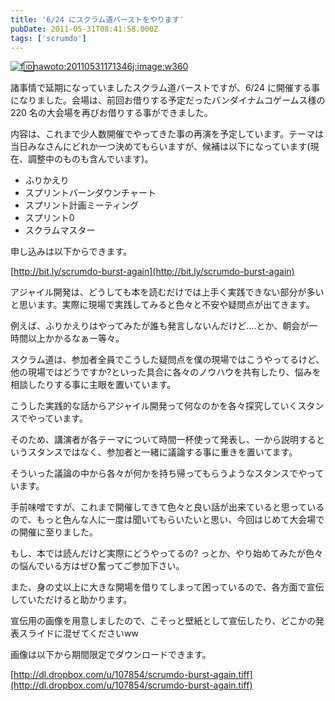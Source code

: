 ```yaml
---
title: '6/24 にスクラム道バーストをやります'
pubDate: 2011-05-31T08:41:58.000Z
tags: ['scrumdo']
---
```


[![f:id:nawoto:20110531171346j:image:w360](https://cdn-ak.f.st-hatena.com/images/fotolife/n/nawoto/20110531/20110531171346.jpg)](http://f.hatena.ne.jp/nawoto/20110531171346)

諸事情で延期になっていましたスクラム道バーストですが、6/24 に開催する事になりました。会場は、前回お借りする予定だったバンダイナムコゲームス様の 220 名の大会場を再びお借りする事ができました。

内容は、これまで少人数開催でやってきた事の再演を予定しています。テーマは当日みなさんにどれか一つ決めてもらいますが、候補は以下になっています(現在、調整中のものも含んでいます)。

- ふりかえり
- スプリントバーンダウンチャート
- スプリント計画ミーティング
- スプリント0
- スクラムマスター

申し込みは以下からできます。

[http://bit.ly/scrumdo-burst-again](http://bit.ly/scrumdo-burst-again)

アジャイル開発は、どうしても本を読むだけでは上手く実践できない部分が多いと思います。実際に現場で実践してみると色々と不安や疑問点が出てきます。

例えば、ふりかえりはやってみたが誰も発言しないんだけど....とか、朝会が一時間以上かかるなぁー等々。

スクラム道は、参加者全員でこうした疑問点を僕の現場ではこうやってるけど、他の現場ではどうですか?といった具合に各々のノウハウを共有したり、悩みを相談したりする事に主眼を置いています。

こうした実践的な話からアジャイル開発って何なのかを各々探究していくスタンスでやっています。

そのため、講演者が各テーマについて時間一杯使って発表し、一から説明するというスタンスではなく、参加者と一緒に議論する事に重きを置いてます。

そういった議論の中から各々が何かを持ち帰ってもらうようなスタンスでやっています。

手前味噌ですが、これまで開催してきて色々と良い話が出来ていると思っているので、もっと色んな人に一度は聞いてもらいたいと思い、今回はじめて大会場での開催に至りました。

もし、本では読んだけど実際にどうやってるの? っとか、やり始めてみたが色々の悩んでいる方はぜひ奮ってご参加下さい。

また、身の丈以上に大きな開場を借りてしまって困っているので、各方面で宣伝していただけると助かります。

宣伝用の画像を用意しましたので、こそっと壁紙として宣伝したり、どこかの発表スライドに混ぜてくださいww

画像は以下から期間限定でダウンロードできます。

[http://dl.dropbox.com/u/107854/scrumdo-burst-again.tiff](http://dl.dropbox.com/u/107854/scrumdo-burst-again.tiff)
